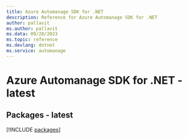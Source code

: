 ```yaml
---
title: Azure Automanage SDK for .NET
description: Reference for Azure Automanage SDK for .NET
author: pallavit
ms.author: pallavit
ms.data: 09/28/2023
ms.topic: reference
ms.devlang: dotnet
ms.service: automanage
---
```

# Azure Automanage SDK for .NET - latest
## Packages - latest
[!INCLUDE [packages](automanage-index.md)]